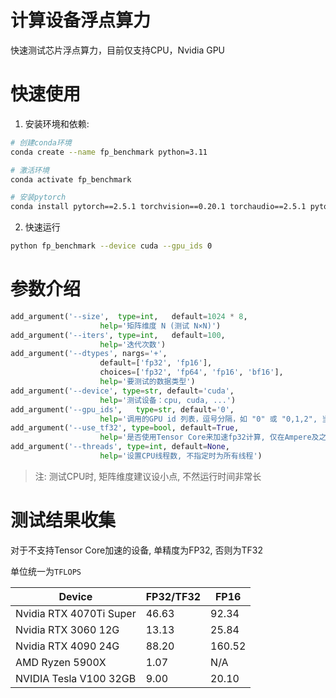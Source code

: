 # 计算设备浮点算力

快速测试芯片浮点算力，目前仅支持CPU，Nvidia GPU

# 快速使用

1. 安装环境和依赖:

```sh
# 创建conda环境
conda create --name fp_benchmark python=3.11

# 激活环境
conda activate fp_benchmark

# 安装pytorch
conda install pytorch==2.5.1 torchvision==0.20.1 torchaudio==2.5.1 pytorch-cuda=12.4 -c pytorch -c nvidia
```

2. 快速运行

```sh
python fp_benchmark --device cuda --gpu_ids 0
```

# 参数介绍

```py
add_argument('--size',  type=int,   default=1024 * 8,
                    help='矩阵维度 N (测试 N×N)')
add_argument('--iters', type=int,   default=100,
                    help='迭代次数')
add_argument('--dtypes', nargs='+',
                    default=['fp32', 'fp16'],
                    choices=['fp32', 'fp64', 'fp16', 'bf16'],
                    help='要测试的数据类型')
add_argument('--device', type=str, default='cuda',
                    help='测试设备：cpu, cuda, ...')
add_argument('--gpu_ids',   type=str, default='0',
                    help='调用的GPU id 列表，逗号分隔，如 "0" 或 "0,1,2", 当填入1个时, 表示测试单卡性能')
add_argument('--use_tf32', type=bool, default=True,
                    help='是否使用Tensor Core来加速fp32计算, 仅在Ampere及之后架构才支持')
add_argument('--threads', type=int, default=None,
                    help='设置CPU线程数, 不指定时为所有线程')
```

> 注: 测试CPU时, 矩阵维度建议设小点, 不然运行时间非常长


# 测试结果收集

对于不支持Tensor Core加速的设备, 单精度为FP32, 否则为TF32

单位统一为`TFLOPS`

| Device                  | FP32/TF32 | FP16 |
|-------------------------| --- | --- |
| Nvidia RTX 4070Ti Super | 46.63 | 92.34 |
| Nvidia RTX 3060 12G     | 13.13 | 25.84 |
| Nvidia RTX 4090 24G     | 88.20 | 160.52 |
| AMD Ryzen 5900X         | 1.07 | N/A |
| NVIDIA Tesla V100 32GB   |  9.00    | 20.10 |